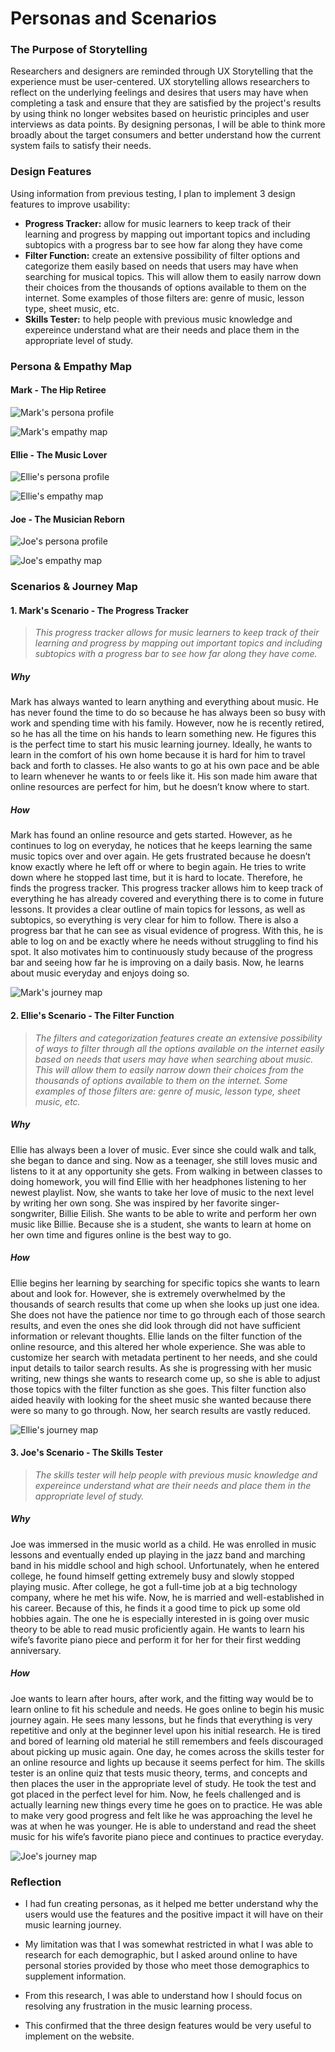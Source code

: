 # Personas and Scenarios

### The Purpose of Storytelling

Researchers and designers are reminded through UX Storytelling that the experience must be user-centered. UX storytelling allows researchers to reflect on the underlying feelings and desires that users may have when completing a task and ensure that they are satisfied by the project's results by using think no longer websites based on heuristic principles and user interviews as data points. By designing personas, I will be able to think more broadly about the target consumers and better understand how the current system fails to satisfy their needs.

### Design Features 

Using information from previous testing, I plan to implement 3 design features to improve usability: 
* **Progress Tracker:** allow for music learners to keep track of their learning and progress by mapping out important topics and including subtopics with a progress bar to see how far along they have come
* **Filter Function:** create an extensive possibility of filter options and categorize them easily based on needs that users may have when searching for musical topics. This will allow them to easily narrow down their choices from the thousands of options available to them on the internet. Some examples of those filters are: genre of music, lesson type, sheet music, etc. 
* **Skills Tester:** to help people with previous music knowledge and expereince understand what are their needs and place them in the appropriate level of study. 

### Persona & Empathy Map

#### Mark - The Hip Retiree
![Mark's persona profile](./1.png)

![Mark's empathy map](./2.png)

#### Ellie - The Music Lover 
![Ellie's persona profile](./4.png)

![Ellie's empathy map](./5.png)

#### Joe - The Musician Reborn
![Joe's persona profile](./7.png)

![Joe's empathy map](./8.png)

### Scenarios & Journey Map

#### 1. Mark's Scenario - The Progress Tracker

> *This progress tracker allows for music learners to keep track of their learning and progress by mapping out important topics and including subtopics with a progress bar to see how far along they have come.*

##### Why
Mark has always wanted to learn anything and everything about music. He has never found the time to do so because he has always been so busy with work and spending time with his family. However, now he is recently retired, so he has all the time on his hands to learn something new. He figures this is the perfect time to start his music learning journey. Ideally, he wants to learn in the comfort of his own home because it is hard for him to travel back and forth to classes. He also wants to go at his own pace and be able to learn whenever he wants to or feels like it. His son made him aware that online resources are perfect for him, but he doesn’t know where to start.

##### How
Mark has found an online resource and gets started. However, as he continues to log on everyday, he notices that he keeps learning the same music topics over and over again. He gets frustrated because he doesn’t know exactly where he left off or where to begin again. He tries to write down where he stopped last time, but it is hard to locate. Therefore, he finds the progress tracker. This progress tracker allows him to keep track of everything he has already covered and everything there is to come in future lessons. It provides a clear outline of main topics for lessons, as well as subtopics, so everything is very clear for him to follow. There is also a progress bar that he can see as visual evidence of progress. With this, he is able to log on and be exactly where he needs without struggling to find his spot. It also motivates him to continuously study because of the progress bar and seeing how far he is improving on a daily basis. Now, he learns about music everyday and enjoys doing so.

![Mark's journey map](./3.png)

#### 2. Ellie's Scenario - The Filter Function

> *The filters and categorization features create an extensive possibility of ways to filter through all the  options available on the internet easily based on needs that users may have when searching about music. This will allow them to easily narrow down their choices from the thousands of options available to them on the internet. Some examples of those filters are: genre of music, lesson type, sheet music, etc.* 

##### Why
Ellie has always been a lover of music. Ever since she could walk and talk, she began to dance and sing. Now as a teenager, she still loves music and listens to it at any opportunity she gets. From walking in between classes to doing homework, you will find Ellie with her headphones listening to her newest playlist. Now, she wants to take her love of music to the next level by writing her own song. She was inspired by her favorite singer-songwriter, Billie Eilish. She wants to be able to write and perform her own music like Billie. Because she is a student, she wants to learn at home on her own time and figures online is the best way to go.

##### How
Ellie begins her learning by searching for specific topics she wants to learn about and look for. However, she is extremely overwhelmed by the thousands of search results that come up when she looks up just one idea. She does not have the patience nor time to go through each of those search results, and even the ones she did look through did not have sufficient information or relevant thoughts. Ellie lands on the filter function of the online resource, and this altered her whole experience. She was able to customize her search with metadata pertinent to her needs, and she could input details to tailor search results. As she is progressing with her music writing, new things she wants to research come up, so she is able to adjust those topics with the filter function as she goes. This filter function also aided heavily with looking for the sheet music she wanted because there were so many to go through. Now, her search results are vastly reduced.

![Ellie's journey map](./6.png)

#### 3. Joe's Scenario - The Skills Tester
 
 > *The skills tester will help people with previous music knowledge and expereince understand what are their needs and place them in the appropriate level of study.*

##### Why
Joe was immersed in the music world as a child. He was enrolled in music lessons and eventually ended up playing in the jazz band and marching band in his middle school and high school. Unfortunately, when he entered college, he found himself getting extremely busy and slowly stopped playing music. After college, he got a full-time job at a big technology company, where he met his wife. Now, he is married and well-established in his career. Because of this, he finds it a good time to pick up some old hobbies again. The one he is especially interested in is going over music theory to be able to read music proficiently again. He wants to learn his wife’s favorite piano piece and perform it for her for their first wedding anniversary.

##### How
Joe wants to learn after hours, after work, and the fitting way would be to learn online to fit his schedule and needs. He goes online to begin his music journey again. He sees many lessons, but he finds that everything is very repetitive and only at the beginner level upon his initial research. He is tired and bored of learning old material he still remembers and feels discouraged about picking up music again. One day, he comes across the skills tester for an online resource and lights up because it seems perfect for him. The skills tester is an online quiz that tests music theory, terms, and concepts and then places the user in the appropriate level of study. He took the test and got placed in the perfect level for him. Now, he feels challenged and is actually learning new things every time he goes on to practice. He was able to make very good progress and felt like he was approaching the level he was at when he was younger. He is able to understand and read the sheet music for his wife’s favorite piano piece and continues to practice everyday.

![Joe's journey map](./9.png)

### Reflection

* I had fun creating personas, as it helped me better understand why the users would use the features and the positive impact it will have on their music learning journey.

* My limitation was that I was somewhat restricted in what I was able to research for each demographic, but I asked around online to have personal stories provided by those who meet those demographics to supplement information.

* From this research, I was able to understand how I should focus on resolving any frustration in the music learning process.

* This confirmed that the three design features would be very useful to implement on the website. 
